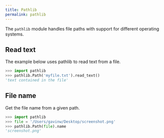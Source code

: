 ```yaml
---
title: Pathlib
permalink: pathlib
---
```


The `pathlib` module handles file paths with support for different operating systems.

## Read text

The example below uses pathlib to read text from a file.

```python
>>> import pathlib
>>> pathlib.Path('myfile.txt').read_text()
'text contained in the file'
```

## File name

Get the file name from a given path.

```python
>>> import pathlib
>>> file = '/Users/gavinw/Desktop/screenshot.png'
>>> pathlib.Path(file).name
'screenshot.png'
```
